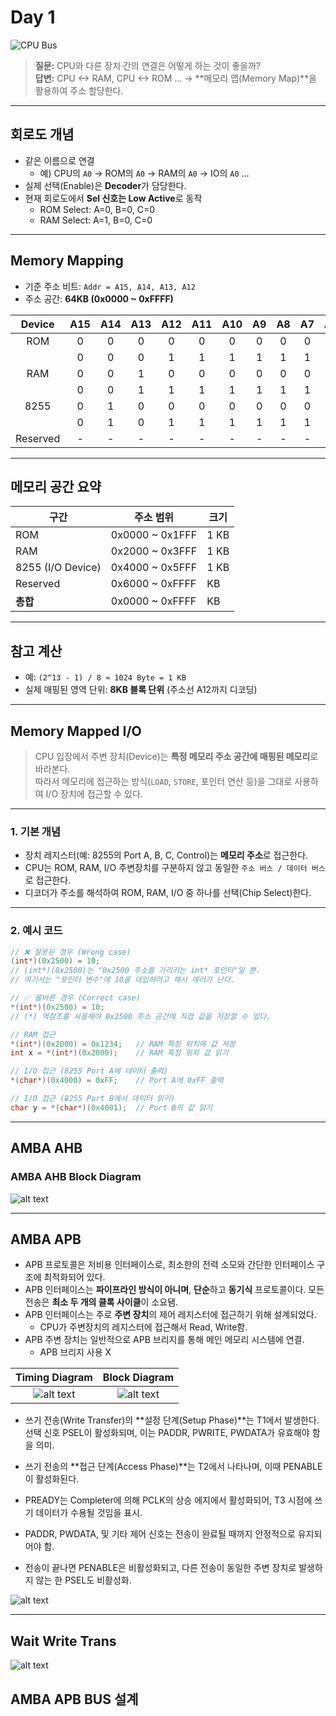 # Day 1

![CPU Bus](img/cpubus.png)

> **질문:** CPU와 다른 장치 간의 연결은 어떻게 하는 것이 좋을까?  
> **답변:** CPU <-> RAM, CPU <-> ROM … → **메모리 맵(Memory Map)**을 활용하여 주소 할당한다.

---

## 회로도 개념
- 같은 이름으로 연결
  - 예) CPU의 `A0` → ROM의 `A0` → RAM의 `A0` → IO의 `A0` …
- 실제 선택(Enable)은 **Decoder**가 담당한다.
- 현재 회로도에서 **Sel 신호는 Low Active**로 동작
  - ROM Select: A=0, B=0, C=0
  - RAM Select: A=1, B=0, C=0

---

## Memory Mapping
- 기준 주소 비트: `Addr = A15, A14, A13, A12`
- 주소 공간: **64KB (0x0000 ~ 0xFFFF)**

| Device | A15 | A14 | A13 | A12 | A11 | A10 | A9 | A8 | A7 | A6 | A5 | A4 | A3 | A2 | A1 | A0 | HEX     |
|:------:|:---:|:---:|:---:|:---:|:---:|:---:|:--:|:--:|:--:|:--:|:--:|:--:|:--:|:--:|:--:|:--:|:-------:|
|  ROM   | 0   | 0   | 0   | 0   | 0   | 0   | 0  | 0  | 0  | 0  | 0  | 0  | 0  | 0  | 0  | 0  | 0x0000  |
|        | 0   | 0   | 0   | 1   | 1   | 1   | 1  | 1  | 1  | 1  | 1  | 1  | 1  | 1  | 1  | 1  | 0x1FFF  |
|  RAM   | 0   | 0   | 1   | 0   | 0   | 0   | 0  | 0  | 0  | 0  | 0  | 0  | 0  | 0  | 0  | 0  | 0x2000  |
|        | 0   | 0   | 1   | 1   | 1   | 1   | 1  | 1  | 1  | 1  | 1  | 1  | 1  | 1  | 1  | 1  | 0x3FFF  |
|  8255  | 0   | 1   | 0   | 0   | 0   | 0   | 0  | 0  | 0  | 0  | 0  | 0  | 0  | 0  | 0  | 0  | 0x4000  |
|        | 0   | 1   | 0   | 1   | 1   | 1   | 1  | 1  | 1  | 1  | 1  | 1  | 1  | 1  | 1  | 1  | 0x5FFF  |
| Reserved | - | - | - | - | - | - | - | - | - | - | - | - | - | - | - | - | 0x6000~0xFFFF |

---

## 메모리 공간 요약

| 구간              | 주소 범위          | 크기  |
|-------------------|-------------------|-------|
| ROM               | 0x0000 ~ 0x1FFF   | 1 KB  |
| RAM               | 0x2000 ~ 0x3FFF   | 1 KB  |
| 8255 (I/O Device) | 0x4000 ~ 0x5FFF   | 1 KB  |
| Reserved          | 0x6000 ~ 0xFFFF   |  KB |
| **총합**          | 0x0000 ~ 0xFFFF   |  KB |

---

## 참고 계산
- 예: `(2^13 - 1) / 8 ≈ 1024 Byte = 1 KB`
- 실제 매핑된 영역 단위: **8KB 블록 단위** (주소선 A12까지 디코딩)

---

## Memory Mapped I/O

> CPU 입장에서 주변 장치(Device)는 **특정 메모리 주소 공간에 매핑된 메모리**로 바라본다.  
> 따라서 메모리에 접근하는 방식(`LOAD`, `STORE`, 포인터 연산 등)을 그대로 사용하여 I/O 장치에 접근할 수 있다.  

---

### 1. 기본 개념
- 장치 레지스터(예: 8255의 Port A, B, C, Control)는 **메모리 주소**로 접근한다.
- CPU는 ROM, RAM, I/O 주변장치를 구분하지 않고 동일한 `주소 버스 / 데이터 버스`로 접근한다.
- 디코더가 주소를 해석하여 ROM, RAM, I/O 중 하나를 선택(Chip Select)한다.

---

### 2. 예시 코드
```c
// ❌ 잘못된 경우 (Wrong case)
(int*)(0x2500) = 10;
// (int*)(0x2500)는 "0x2500 주소를 가리키는 int* 포인터"일 뿐.
// 여기서는 "포인터 변수"에 10을 대입하려고 해서 에러가 난다.

// ✅ 올바른 경우 (Correct case)
*(int*)(0x2500) = 10;
// (*) 역참조를 사용해야 0x2500 주소 공간에 직접 값을 저장할 수 있다.

// RAM 접근
*(int*)(0x2000) = 0x1234;   // RAM 특정 위치에 값 저장
int x = *(int*)(0x2000);    // RAM 특정 위치 값 읽기

// I/O 접근 (8255 Port A에 데이터 출력)
*(char*)(0x4000) = 0xFF;    // Port A에 0xFF 출력

// I/O 접근 (8255 Port B에서 데이터 읽기)
char y = *(char*)(0x4001);  // Port B의 값 읽기
```

---

## AMBA AHB

### AMBA AHB Block Diagram
![alt text](img/ambabd.png)

---

## AMBA APB

- APB 프로토콜은 저비용 인터페이스로, 최소한의 전력 소모와 간단한 인터페이스 구조에 최적화되어 있다.
- APB 인터페이스는 **파이프라인 방식이 아니며**, **단순**하고 **동기식** 프로토콜이다. 모든 전송은 **최소 두 개의 클록 사이클**이 소요됌.
- APB 인터페이스는 주로 **주변 장치**의 제어 레지스터에 접근하기 위해 설계되었다.
  - CPU가 주변장치의 레지스터에 접근해서 Read, Write함.
- APB 주변 장치는 일반적으로 APB 브리지를 통해 메인 메모리 시스템에 연결.
  - APB 브리지 사용 X 

| Timing Diagram | Block Diagram |
| :---: | :---: |
|![alt text](img/wtrans.png)|![alt text](img/wtransbd.png) |

- 쓰기 전송(Write Transfer)의 **설정 단계(Setup Phase)**는 T1에서 발생한다.
선택 신호 PSEL이 활성화되며, 이는 PADDR, PWRITE, PWDATA가 유효해야 함을 의미.

- 쓰기 전송의 **접근 단계(Access Phase)**는 T2에서 나타나며, 이때 PENABLE이 활성화된다.

- PREADY는 Completer에 의해 PCLK의 상승 에지에서 활성화되어, T3 시점에 쓰기 데이터가 수용될 것임을 표시.

- PADDR, PWDATA, 및 기타 제어 신호는 전송이 완료될 때까지 안정적으로 유지되어야 함.

- 전송이 끝나면 PENABLE은 비활성화되고, 다른 전송이 동일한 주변 장치로 발생하지 않는 한 PSEL도 비활성화.

![alt text](img/stdiagram.png)

---

## Wait Write Trans
![alt text](img/wtrans1.png)

## AMBA APB BUS 설계

